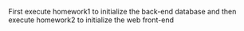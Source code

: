 First execute homework1 to initialize the back-end database and then execute homework2 to initialize the web front-end
